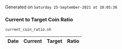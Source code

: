 Generated on `Saturday 25-September-2021 at 18:05:36`

### Current to Target Coin Ratio
`current_coin_ratio.sh`

Date|Current|Target|Ratio
---|---|---|---

